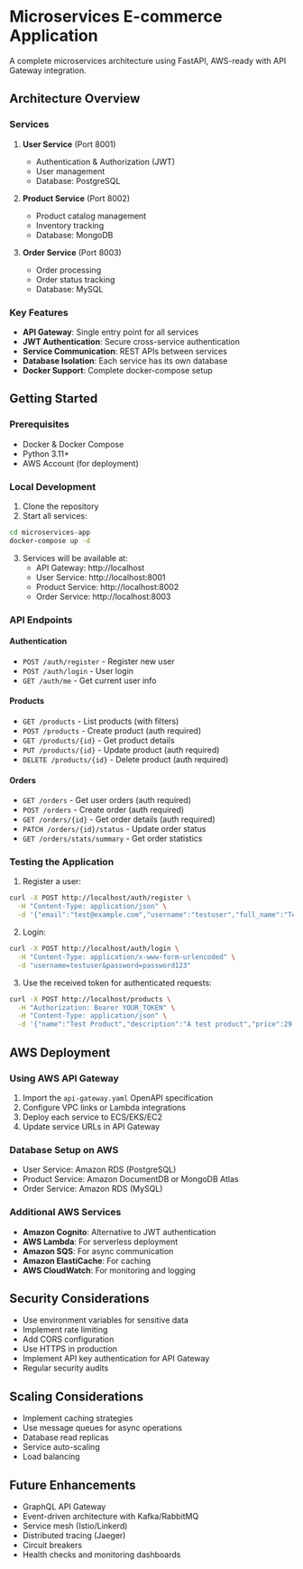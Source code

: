 # Microservices E-commerce Application

A complete microservices architecture using FastAPI, AWS-ready with API Gateway integration.

## Architecture Overview

### Services
1. **User Service** (Port 8001)
   - Authentication & Authorization (JWT)
   - User management
   - Database: PostgreSQL

2. **Product Service** (Port 8002)
   - Product catalog management
   - Inventory tracking
   - Database: MongoDB

3. **Order Service** (Port 8003)
   - Order processing
   - Order status tracking
   - Database: MySQL

### Key Features
- **API Gateway**: Single entry point for all services
- **JWT Authentication**: Secure cross-service authentication
- **Service Communication**: REST APIs between services
- **Database Isolation**: Each service has its own database
- **Docker Support**: Complete docker-compose setup

## Getting Started

### Prerequisites
- Docker & Docker Compose
- Python 3.11+
- AWS Account (for deployment)

### Local Development

1. Clone the repository
2. Start all services:
```bash
cd microservices-app
docker-compose up -d
```

3. Services will be available at:
   - API Gateway: http://localhost
   - User Service: http://localhost:8001
   - Product Service: http://localhost:8002
   - Order Service: http://localhost:8003

### API Endpoints

#### Authentication
- `POST /auth/register` - Register new user
- `POST /auth/login` - User login
- `GET /auth/me` - Get current user info

#### Products
- `GET /products` - List products (with filters)
- `POST /products` - Create product (auth required)
- `GET /products/{id}` - Get product details
- `PUT /products/{id}` - Update product (auth required)
- `DELETE /products/{id}` - Delete product (auth required)

#### Orders
- `GET /orders` - Get user orders (auth required)
- `POST /orders` - Create order (auth required)
- `GET /orders/{id}` - Get order details (auth required)
- `PATCH /orders/{id}/status` - Update order status
- `GET /orders/stats/summary` - Get order statistics

### Testing the Application

1. Register a user:
```bash
curl -X POST http://localhost/auth/register \
  -H "Content-Type: application/json" \
  -d '{"email":"test@example.com","username":"testuser","full_name":"Test User","password":"password123"}'
```

2. Login:
```bash
curl -X POST http://localhost/auth/login \
  -H "Content-Type: application/x-www-form-urlencoded" \
  -d "username=testuser&password=password123"
```

3. Use the received token for authenticated requests:
```bash
curl -X POST http://localhost/products \
  -H "Authorization: Bearer YOUR_TOKEN" \
  -H "Content-Type: application/json" \
  -d '{"name":"Test Product","description":"A test product","price":29.99,"quantity":100,"category":"Electronics","sku":"TEST001"}'
```

## AWS Deployment

### Using AWS API Gateway
1. Import the `api-gateway.yaml` OpenAPI specification
2. Configure VPC links or Lambda integrations
3. Deploy each service to ECS/EKS/EC2
4. Update service URLs in API Gateway

### Database Setup on AWS
- User Service: Amazon RDS (PostgreSQL)
- Product Service: Amazon DocumentDB or MongoDB Atlas
- Order Service: Amazon RDS (MySQL)

### Additional AWS Services
- **Amazon Cognito**: Alternative to JWT authentication
- **AWS Lambda**: For serverless deployment
- **Amazon SQS**: For async communication
- **Amazon ElastiCache**: For caching
- **AWS CloudWatch**: For monitoring and logging

## Security Considerations
- Use environment variables for sensitive data
- Implement rate limiting
- Add CORS configuration
- Use HTTPS in production
- Implement API key authentication for API Gateway
- Regular security audits

## Scaling Considerations
- Implement caching strategies
- Use message queues for async operations
- Database read replicas
- Service auto-scaling
- Load balancing

## Future Enhancements
- GraphQL API Gateway
- Event-driven architecture with Kafka/RabbitMQ
- Service mesh (Istio/Linkerd)
- Distributed tracing (Jaeger)
- Circuit breakers
- Health checks and monitoring dashboards